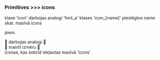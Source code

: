 ### Primitives >>> icons

klase 'icon' darbojas analogi 'font_a'
klases 'icon_[name]' pieslēgtos name skat. masīvā icons

piem.

<html>
<span class="icon">&#xf0d1;</span>
darbojas analogi
<span class="font_a">&#xf0d1;</span>
<br>
<span class="icon font_32">&#xf0d1;</span>
mainīt izmēru
<span class="font_a_32">&#xf0d1;</span>
<br>
iconas, kas šobrīd iekļautas masīvā 'icons'
<span class="icon_facebook"></span>
<span class="icon_google_plus"></span>
<span class="icon_youtube"></span>
<span class="icon_angle_double_right"></span>
</html>

